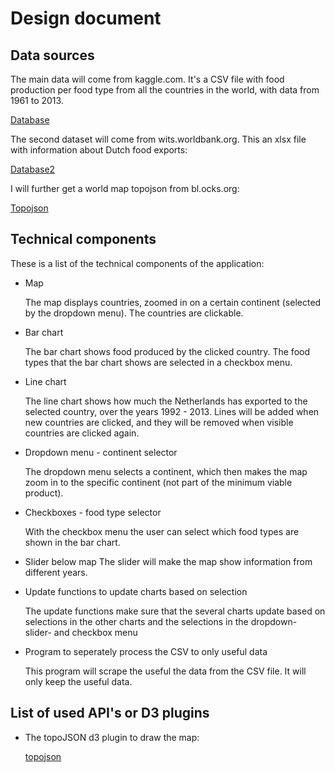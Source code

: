 # Design document

## Data sources
The main data will come from kaggle.com. It's a CSV file with food production
per food type from all the countries in the world, with data from 1961 to 2013.

[Database](https://www.kaggle.com/dorbicycle/world-foodfeed-production/data)

The second dataset will come from wits.worldbank.org. This an xlsx file with
information about Dutch food exports:

[Database2](https://wits.worldbank.org/CountryProfile/en/Country/NLD/StartYear/1992/EndYear/2013/TradeFlow/Export/Indicator/XPRT-TRD-VL/Partner/BY-COUNTRY/Product/16-24_FoodProd)


I will further get a world map topojson from bl.ocks.org:

[Topojson](http://bl.ocks.org/mbostock/raw/4090846/world-50m.json)

## Technical components
These is a list of the technical components of the application:
- Map

	The map displays countries, zoomed in on a certain continent (selected by the
	dropdown menu). The countries are clickable.
- Bar chart

	The bar chart shows food produced by the clicked country. The food types that
	the bar chart shows are selected in a checkbox menu.
- Line chart

	The line chart shows how much the Netherlands has exported to the selected
	country, over the years 1992 - 2013. Lines will be added when new countries
	are clicked, and they will be removed when visible countries are clicked
	again.
- Dropdown menu - continent selector

	The dropdown menu selects a continent, which then makes the map zoom in to the
	specific continent (not part of the minimum viable product).
- Checkboxes - food type selector

	With the checkbox menu the user can select which food types are shown in the
	bar chart.
- Slider below map
	The slider will make the map show information from different years.

- Update functions to update charts based on selection

	The update functions make sure that the several charts update based on
	selections in the other charts and the selections in the dropdown- slider- and
	checkbox menu
- Program to seperately process the CSV to only useful data

	This program will scrape the useful the data from the CSV file. It will
	only keep the useful data.

## List of used API's or D3 plugins
- The topoJSON d3 plugin to draw the map:

	[topojson](https://d3js.org/topojson.v1.min.js)
